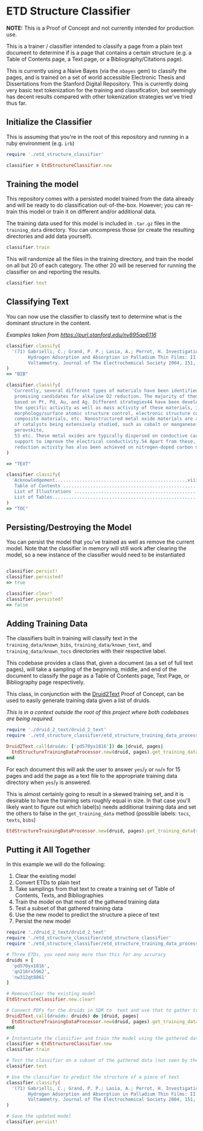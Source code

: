 # ETD Structure Classifier

**NOTE:** This is a Proof of Concept and not currently intended for production use.

This is a trainer / classifier intended to classify a page from a plain text document to determine if is a page that contains a certain structure (e.g. a Table of Contents page, a Text page, or a Bibliography/Citations page).

This is currently using a Naive Bayes (via the `nbayes` gem) to classify the pages, and is trained on a set of world accessible Electronic Thesis and Dissertations from the Stanford Digital Repository.  This is currently doing very basic text tokenization for the training and classification, but seemingly has decent results compared with other tokenization strategies we've  tried thus far.

## Initialize the Classifier

This is assuming that you're in the root of this repository and running in a ruby environment (e.g. `irb`)

```ruby
require './etd_structure_classifier'

classifier = EtdStructureClassifier.new
```

## Training the model

This repository comes with a persisted model trained from the data already and will be ready to do classification out-of-the-box.  However; you can re-train this model or train it on different and/or additional data.

The training data used for this model is included in `.tar.gz` files in the `training_data` directory.  You can uncompress those (or create the resulting directories and add data yourself).

```ruby
classifier.train
```

This will randomize all the files in the training directory, and train the model on all but 20 of each category.  The other 20 will be reserved for running the classifier on and reporting the results.

```ruby
classifier.test
```

## Classifying Text

You can now use the classifier to classify text to determine what is the dominant structure in the content.

_Examples taken from https://purl.stanford.edu/nv895qp6116_
```ruby
classifier.classify(
  '(71) Gabrielli, C.; Grand, P. P.; Lasia, A.; Perrot, H. Investigation of
        Hydrogen Adsorption and Absorption in Palladium Thin Films: II. Cyclic
        Voltammetry. Journal of The Electrochemical Society 2004, 151, A1937-A1942.'
)
=> "BIB"

classifier.classify(
  'Currently, several different types of materials have been identified as
   promising candidates for alkaline O2 reduction. The majority of them are metal NPs
   based on Pt, Pd, Au, and Ag. Different strategies44 have been developed to improve
   the specific activity as well as mass activity of these materials, including
   morphology/surface atomic structure control, electronic structure control via alloying,
   composite materials, etc. Nanostructured metal oxide materials are another large group
   of catalysts being extensively studied, such as cobalt or manganese-based spinel,54
   perovskite,
   53 etc. These metal oxides are typically dispersed on conductive carbon
   support to improve the electrical conductivity.54 Apart from these, good alkaline O2
   reduction activity has also been achieved on nitrogen-doped carbon materials.55'
)

=> "TEXT"

classifier.classify(
  'Acknowledgement.................................................viii
   Table of Contents .....................................................x
   List of Illustrations ................................................xiii
   List of Tables..........................................................xx'
)
=> "TOC"
```

## Persisting/Destroying the Model

You can persist the model that you've trained as well as remove the current model.  Note that the classifier in memory will still work after clearing the model, so a new instance of the classifier would need to be instantiated

```ruby

classifier.persist!
classifier.persisted?
=> true

classifier.clear!
classifier.persisted?
=> false
```

## Adding Training Data

The classifiers built in training will classify text in the `training_data/known_bibs`, `training_data/known_text`, and `training_data/known_tocs` directories with their respective label.

This codebase provides a class that, given a document (as a set of full text pages), will take a sampling of the beginning, middle, and end of the document to classify the page as a Table of Contents page, Text Page, or Bibliography page respectively.

This class, in conjunction with the [Druid2Text](https://github.com/sul-dlss-labs/druid_2_text) Proof of Concept, can be used to easily generate training data given a list of druids.

_This is in a context outside the root of this project where both codebases are being required._

```ruby
require './druid_2_text/druid_2_text'
require './etd_structure_classifier/etd_structure_training_data_processor'

Druid2Text.call(druids: ['pd570yx1816']) do |druid, pages|
  EtdStructureTrainingDataProcessor.new(druid, pages).get_training_data
end
```

For each document this will ask the user to answer `yes`/`y` or `no`/`n` for 15 pages and add the page as a text file to the appropriate training data directory when `yes`/`y` is answered.

This is almost certainly going to result in a skewed training set, and it is desirable to have the training sets roughly equal in size.  In that case you'll likely want to figure out which label(s) needs additional training data and set the others to false in the `get_training_data` method (possible labels: `tocs`, `texts`, `bibs`)


```ruby
EtdStructureTrainingDataProcessor.new(druid, pages).get_training_data(texts: false, bibs: false)
```

## Putting it All Together

In this example we will do the following:
1. Clear the existing model
1. Convert ETDs to plain text
1. Take samplings from that text to create a training set of Table of Contents, Texts, and Bibliographies
1. Train the model on that most of the gathered training data
1. Test a subset of that gathered training data
1. Use the new model to predict the structure a piece of text
1. Persist the new model

```ruby
require './druid_2_text/druid_2_text'
require './etd_structure_classifier/etd_structure_classifier'
require './etd_structure_classifier/etd_structure_training_data_processor'

# Three ETDs, you need many more than this for any accuracy
druids = [
  'pd570yx1816',
  'qn216rx5962',
  'nw312qt8861'
]

# Remove/Clear the existing model
EtdStructureClassifier.new.clear!

# Convert PDFs for the druids in SDR to  text and use that to gather training data
Druid2Text.call(druids: druids) do |druid, pages|
  EtdStructureTrainingDataProcessor.new(druid, pages).get_training_data
end

# Instantiate the classifier and train the model using the gathered data
classifier = EtdStructureClassifier.new
classifier.train

# Test the classifier on a subset of the gathered data (not seen by the training) and report the results
classifier.test

# Use the classifier to predict the structure of a piece of text
classifier.classify(
  '(71) Gabrielli, C.; Grand, P. P.; Lasia, A.; Perrot, H. Investigation of
        Hydrogen Adsorption and Absorption in Palladium Thin Films: II. Cyclic
        Voltammetry. Journal of The Electrochemical Society 2004, 151, A1937-A1942.'
)

# Save the updated model
classifier.persist!
```

